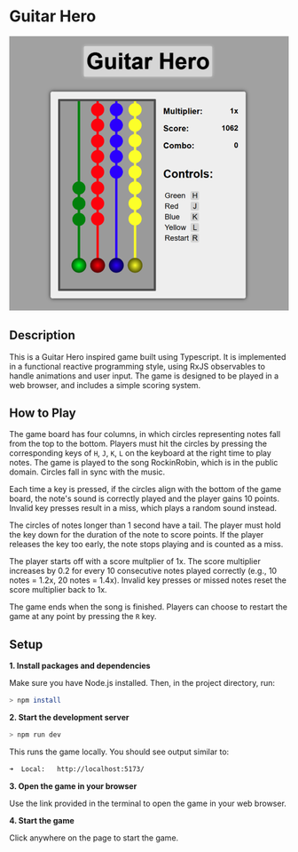# Guitar Hero
![Game Preview](assets/preview.PNG)
## Description

This is a Guitar Hero inspired game built using Typescript. It is implemented in a functional reactive programming style, using RxJS
observables to handle animations and user input. The game is designed to be played in a web browser, and includes a simple scoring system.

## How to Play
The game board has four columns, in which circles representing notes fall from the top to the bottom. Players must hit the circles by pressing the corresponding keys of `H`, `J`, `K`, `L` on the keyboard at the right time to play notes. The game is played to the song RockinRobin, which is in the public domain. Circles fall in sync with the music.

Each time a key is pressed, if the circles align with the bottom of the game board, the note's sound is correctly played and the player gains 10 points. Invalid key presses result in a miss, which plays a random sound instead.

The circles of notes longer than 1 second have a tail. The player must hold the key down for the duration of the note to score points. If the player releases the key too early, the note stops playing and is counted as a miss.

The player starts off with a score multplier of 1x. The score multiplier increases by 0.2 for every 10 consecutive notes played
correctly (e.g., 10 notes = 1.2x, 20 notes = 1.4x). Invalid key presses or missed notes reset the score multiplier back to 1x.

The game ends when the song is finished. Players can choose to restart the game at any point by pressing the `R` key.


## Setup

**1. Install packages and dependencies**

Make sure you have Node.js installed. Then, in the project directory, run:

```bash
> npm install
```

**2. Start the development server**

```bash
> npm run dev
```
This runs the game locally. You should see output similar to:
```bash
➜  Local:   http://localhost:5173/
```

**3. Open the game in your browser**

Use the link provided in the terminal to open the game in your web browser.

**4. Start the game**

Click anywhere on the page to start the game.